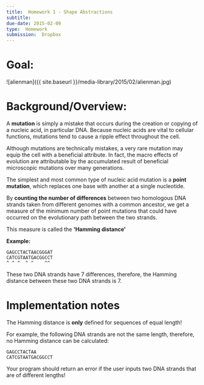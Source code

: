 ```yaml
---
title:  Homework 1 - Shape Abstractions
subtitle: 
due-date: 2015-02-09
type:  Homework
submission:  Dropbox
---
```


# Goal:

![alienman]({{ site.baseurl }}/media-library/2015/02/alienman.jpg)


# Background/Overview:

A **mutation** is simply a mistake that occurs during the creation or copying of a nucleic acid, in particular DNA. Because nucleic acids are vital to cellular functions, mutations tend to cause a ripple effect throughout the cell.

Although mutations are technically mistakes, a very rare mutation may equip the cell with a beneficial attribute. In fact, the macro effects of evolution are attributable by the accumulated result of beneficial microscopic mutations over many generations.


The simplest and most common type of nucleic acid mutation is a **point
mutation**, which replaces one base with another at a single nucleotide.

By **counting the number of differences** between two homologous DNA strands taken from different genomes with a common ancestor, we get a measure of the minimum number of point mutations that could have occurred on the evolutionary path between the two strands.

This measure is called the **'Hamming distance'**

**Example:**

    GAGCCTACTAACGGGAT
    CATCGTAATGACGGCCT
    ^ ^ ^  ^ ^    ^^


These two DNA strands have 7 differences, therefore, the Hamming distance between these two DNA strands is 7.


# Implementation notes

The Hamming distance is **only** defined for sequences of equal length!

For example, the following DNA strands are not the same length, therefore, no Hamming distance can be calculated:

    GAGCCTACTAA
    CATCGTAATGACGGCCT
    

Your program should return an error if the user inputs two DNA strands that are of different lengths!


